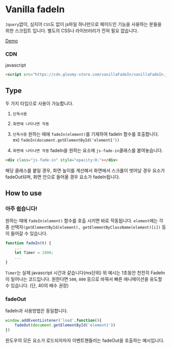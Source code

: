 # Vanilla fadeIn

`Jquery`없이, 심지어 `CSS`도 없이 js파일 하나만으로 페이드인 기능을 사용하는 분들을 위한 스크립트 입니다.
별도의 CSS나 라이브러리가 전혀 필요 없습니다.

[Demo](https://www.gloomy-store.com/demo/vanillaFadeIn/)

### CDN

javascript
```html
<script src="https://cdn.gloomy-store.com/vanillaFadeIn/vanillaFadeIn.js"></script>
```

## Type

두 가지 타입으로 사용이 가능합니다.
1. `단독사용`
2. `화면에 나타나면 작동`

1. `단독사용` 
원하는 때에 `fadeIn(element)`를 기재하여 fadeIn 함수를 호출합니다.
ex) `fadeIn(document.getElementById('element1'))`

2. `화면에 나타나면 작동`
fadeIn을 원하는 요소에 `js-fade-in`클래스를 붙여놓습니다.

```html
<div class="js-fade-in" style="opacity:0;"></div>
```
해당 클래스를 붙일 경우, 화면 높이를 계산해서 
화면에서 스크롤이 벗어날 경우 요소가 fadeOut되며,
화면 안으로 들어올 경우 요소가 fadeIn됩니다.

## How to use

### 아주 쉽습니다!

원하는 때에 `fadeIn(element)` 함수를 호출 시키면 바로 작동됩니다.
`element`에는 각종 선택자`(getElementById(element), getElementByClassName(element)[i])` 등이 들어갈 수 있습니다.

```javascript
function fadeIn(t) {
	...
	let Timer = 1000;
	...
}
```
`Timer`는 실제 javascript 시간과 같습니다(ms단위)
위 예시는 1초동안 천천히 FadeIn이 일어나는 코드입니다.
원한다면 `500`, `800` 등으로 바꿔서 빠른 애니메이션을 유도할 수 있습니다.
(단, 40의 배수 권장)


### fadeOut

fadeIn과 사용방법은 동일합니다.
```javascript
window.addEventListener('load',function(){
	fadeOut(document.getElementById('element1'))
})
```
윈도우의 모든 요소가 로드되자마자 이벤트핸들러는 fadeOut을 호출하는 예시입니다.
